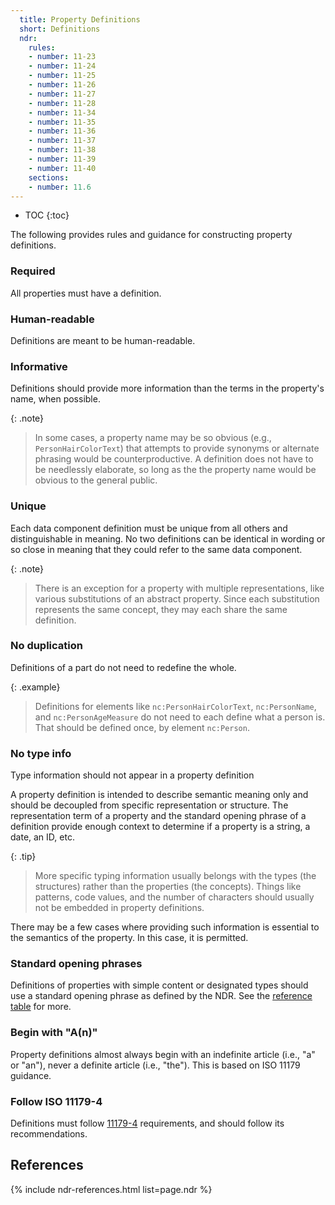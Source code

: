 ```yaml
---
  title: Property Definitions
  short: Definitions
  ndr:
    rules:
    - number: 11-23
    - number: 11-24
    - number: 11-25
    - number: 11-26
    - number: 11-27
    - number: 11-28
    - number: 11-34
    - number: 11-35
    - number: 11-36
    - number: 11-37
    - number: 11-38
    - number: 11-39
    - number: 11-40
    sections:
    - number: 11.6
---
```


- TOC
{:toc}

The following provides rules and guidance for constructing property definitions.

### Required

All properties must have a definition.

### Human-readable

Definitions are meant to be human-readable.

### Informative

Definitions should provide more information than the terms in the property's name, when possible.

{: .note}
> In some cases, a property name may be so obvious (e.g., `PersonHairColorText`) that attempts to provide synonyms or alternate phrasing would be counterproductive.  A definition does not have to be needlessly elaborate, so long as the the property name would be obvious to the general public.

### Unique

Each data component definition must be unique from all others and distinguishable in meaning.  No two definitions can be identical in wording or so close in meaning that they could refer to the same data component.

{: .note}
> There is an exception for a property with multiple representations, like various substitutions of an abstract property.  Since each substitution represents the same concept, they may each share the same definition.

### No duplication

Definitions of a part do not need to redefine the whole.

{: .example}
> Definitions for elements like `nc:PersonHairColorText`, `nc:PersonName`, and `nc:PersonAgeMeasure` do not need to each define what a person is.  That should be defined once, by element `nc:Person`.

### No type info

Type information should not appear in a property definition

A property definition is intended to describe semantic meaning only and should be decoupled from specific representation or structure.  The representation term of a property and the standard opening phrase of a definition provide enough context to determine if a property is a string, a date, an ID, etc.

{: .tip}
> More specific typing information usually belongs with the types (the structures) rather than the properties (the concepts).  Things like patterns, code values, and the number of characters should usually not be embedded in property definitions.

There may be a few cases where providing such information is essential to the semantics of the property.  In this case, it is permitted.

### Standard opening phrases

Definitions of properties with simple content or designated types should use a standard opening phrase as defined by the NDR.  See the [reference table](../table) for more.

### Begin with "A(n)"

Property definitions almost always begin with an indefinite article (i.e., "a" or "an"), never a definite article (i.e., "the").  This is based on ISO 11179 guidance.

### Follow ISO 11179-4

Definitions must follow [11179-4](http://metadata-standards.org/11179/) requirements, and should follow its recommendations.

## References

{% include ndr-references.html list=page.ndr %}
